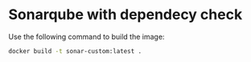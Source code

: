 # Sonarqube with dependecy check 
Use the following command to build the image:
```bash
docker build -t sonar-custom:latest . 
```
